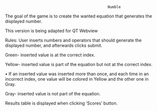                                                    Numble
The goal of the game is to create the wanted equation that generates the displayed number. 

This version is being adapted for QT Webview

Rules:
User inserts numbers and operators that should generate the displayed number, and afterwards clicks submit.

Green- inserted value is at the correct index.

Yellow- inserted value is part of the equation but not at the correct index.

  •	If an inserted value was inserted more than once, and each time in an incorrect index, one value will be colored in Yellow and the other one in Gray.

Gray- inserted value is not part of the equation.

Results table is displayed when clicking ‘Scores’ button.
